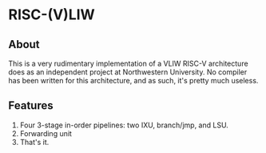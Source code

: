 
# RISC-(V)LIW

## About
This is a very rudimentary implementation of a VLIW RISC-V architecture does as an independent project at Northwestern University. No compiler has been written for this architecture, and as such, it's pretty much useless.

## Features
1. Four 3-stage in-order pipelines: two IXU, branch/jmp, and LSU.
2. Forwarding unit
3. That's it.
